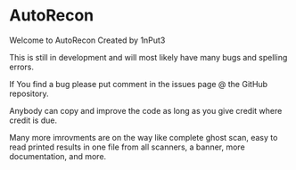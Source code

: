 # AutoRecon

Welcome to AutoRecon
Created by 1nPut3

This is still in development and will most likely have many bugs and spelling errors.

If You find a bug please put comment in the issues page @ the GitHub repository.

Anybody can copy and improve the code as long as you give credit where credit is due.

Many more imrovments are on the way like complete ghost scan, easy to read printed results
in one file from all scanners, a banner, more documentation, and more.
